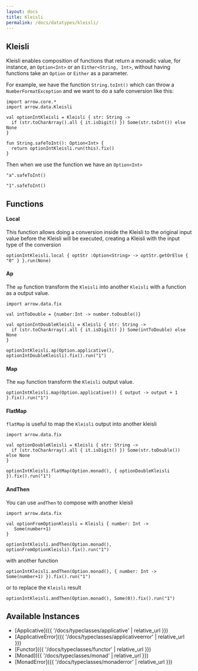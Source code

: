 ```yaml
---
layout: docs
title: Kleisli
permalink: /docs/datatypes/kleisli/
---
```


## Kleisli
Kleisli enables composition of functions that return a monadic value, for instance, an `Option<Int>` or an `Either<String, Int>`, without having functions take an `Option` or `Either` as a parameter.

For example, we have the function `String.toInt()` which can throw a `NumberFormatException` and we want to do a safe conversion like this:

```kotlin:ank:silent
import arrow.core.*
import arrow.data.Kleisli

val optionIntKleisli = Kleisli { str: String ->
  if (str.toCharArray().all { it.isDigit() }) Some(str.toInt()) else None
}

fun String.safeToInt(): Option<Int> {
  return optionIntKleisli.run(this).fix()
}
```

Then when we use the function we have an `Option<Int>`

```kotlin:ank
"a".safeToInt()
```
```kotlin:ank
"1".safeToInt()
```

## Functions

#### Local
This function allows doing a conversion inside the Kleisli to the original input value before the Kleisli will be executed, creating a Kleisli with the input type of the conversion

```kotlin:ank
optionIntKleisli.local { optStr :Option<String> -> optStr.getOrElse { "0" } }.run(None)
```

#### Ap
The `ap` function transform the `Kleisli` into another `Kleisli` with a function as a output value.

```kotlin:ank
import arrow.data.fix

val intToDouble = {number:Int -> number.toDouble()}

val optionIntDoubleKleisli = Kleisli { str: String ->
  if (str.toCharArray().all { it.isDigit() }) Some(intToDouble) else None
}

optionIntKleisli.ap(Option.applicative(), optionIntDoubleKleisli).fix().run("1")
```

#### Map
The `map` function transform the `Kleisli` output value.

```kotlin:ank
optionIntKleisli.map(Option.applicative()) { output -> output + 1 }.fix().run("1")
```

#### FlatMap
`flatMap` is useful to map the `Kleisli` output into another kleisli

```kotlin:ank
import arrow.data.fix

val optionDoubleKleisli = Kleisli { str: String ->
  if (str.toCharArray().all { it.isDigit() }) Some(str.toDouble()) else None
}

optionIntKleisli.flatMap(Option.monad(), { optionDoubleKleisli }).fix().run("1")
```


#### AndThen
You can use `andThen` to compose with another kleisli

```kotlin:ank
import arrow.data.fix

val optionFromOptionKleisli = Kleisli { number: Int ->
   Some(number+1)
}

optionIntKleisli.andThen(Option.monad(), optionFromOptionKleisli).fix().run("1")
```

with another function

```kotlin:ank
optionIntKleisli.andThen(Option.monad(), { number: Int -> Some(number+1) }).fix().run("1")
```

or to replace the `Kleisli` result

```kotlin:ank
optionIntKleisli.andThen(Option.monad(), Some(0)).fix().run("1")
```

## Available Instances

* [Applicative]({{ '/docs/typeclasses/applicative' | relative_url }})
* [ApplicativeError]({{ '/docs/typeclasses/applicativeerror' | relative_url }})
* [Functor]({{ '/docs/typeclasses/functor' | relative_url }})
* [Monad]({{ '/docs/typeclasses/monad' | relative_url }})
* [MonadError]({{ '/docs/typeclasses/monaderror' | relative_url }})
